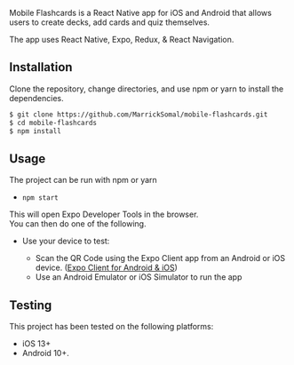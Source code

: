Mobile Flashcards is a React Native app for iOS and Android that allows users to create decks, add cards and quiz themselves.

The app uses React Native, Expo, Redux, & React Navigation.

## Installation

Clone the repository, change directories, and use npm or yarn to install the dependencies.

```bash
$ git clone https://github.com/MarrickSomal/mobile-flashcards.git
$ cd mobile-flashcards
$ npm install
```

## Usage

The project can be run with npm or yarn

- `npm start`

This will open Expo Developer Tools in the browser.  
You can then do one of the following.

- Use your device to test:

    - Scan the QR Code using the Expo Client app from an Android or iOS device.
    ([Expo Client for Android & iOS](https://expo.io/tools#client))
    - Use an Android Emulator or iOS Simulator to run the app

## Testing

This project has been tested on the following platforms:

- iOS 13+
- Android 10+.